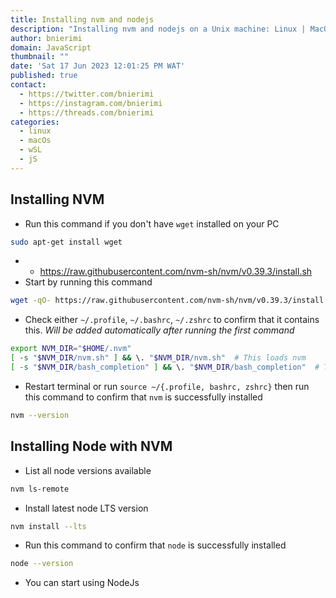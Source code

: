 ```yaml
---
title: Installing nvm and nodejs
description: "Installing nvm and nodejs on a Unix machine: Linux | MacOs | WSL"
author: bnierimi
domain: JavaScript
thumbnail: ""
date: 'Sat 17 Jun 2023 12∶01∶25 PM WAT'
published: true
contact:
  - https://twitter.com/bnierimi
  - https://instagram.com/bnierimi
  - https://threads.com/bnierimi
categories:
  - linux
  - macOs
  - wSL
  - jS
---
```


## Installing NVM
- Run this command if you don't have `wget` installed on your PC
```bash
sudo apt-get install wget
```
- - https://raw.githubusercontent.com/nvm-sh/nvm/v0.39.3/install.sh
- Start by running this command
```bash
wget -qO- https://raw.githubusercontent.com/nvm-sh/nvm/v0.39.3/install.sh | bash
```
- Check either `~/.profile`, `~/.bashrc`, `~/.zshrc` to confirm that it contains this. _Will be added automatically after running the first command_
```bash
export NVM_DIR="$HOME/.nvm"
[ -s "$NVM_DIR/nvm.sh" ] && \. "$NVM_DIR/nvm.sh"  # This loads nvm
[ -s "$NVM_DIR/bash_completion" ] && \. "$NVM_DIR/bash_completion"  # This loads nvm bash_completion
```

- Restart terminal or run `source ~/{.profile, bashrc, zshrc}` then run this command to confirm that `nvm` is successfully installed
```bash
nvm --version
```

## Installing Node with NVM
- List all node versions available
```bash
nvm ls-remote
```

- Install latest node LTS version
```bash
nvm install --lts
```

- Run this command to confirm that `node` is successfully installed
```bash
node --version
```

- You can start using NodeJs